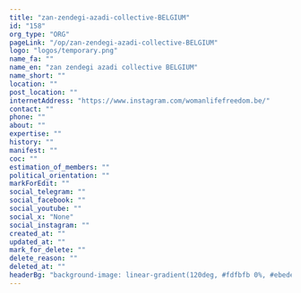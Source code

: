 ```yaml
---
title: "zan-zendegi-azadi-collective-BELGIUM"
id: "158"
org_type: "ORG"
pageLink: "/op/zan-zendegi-azadi-collective-BELGIUM"
logo: "logos/temporary.png"
name_fa: ""
name_en: "zan zendegi azadi collective BELGIUM"
name_short: ""
location: ""
post_location: ""
internetAddress: "https://www.instagram.com/womanlifefreedom.be/"
contact: ""
phone: ""
about: ""
expertise: ""
history: ""
manifest: ""
coc: ""
estimation_of_members: ""
political_orientation: ""
markForEdit: ""
social_telegram: ""
social_facebook: ""
social_youtube: ""
social_x: "None"
social_instagram: ""
created_at: ""
updated_at: ""
mark_for_delete: ""
delete_reason: ""
deleted_at: ""
headerBg: "background-image: linear-gradient(120deg, #fdfbfb 0%, #ebedee 100%);"
---
```


